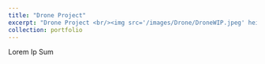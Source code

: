 ```yaml
---
title: "Drone Project"
excerpt: "Drone Project <br/><img src='/images/Drone/DroneWIP.jpeg' height='300' width='100' >"
collection: portfolio
---
```



Lorem Ip Sum